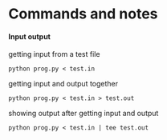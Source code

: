 # Commands and notes

#### Input output
getting input from a test file

    python prog.py < test.in

getting input and output together

    python prog.py < test.in > test.out

showing output after getting input and output

    python prog.py < test.in | tee test.out